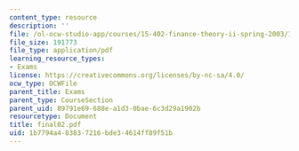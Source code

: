 ```yaml
---
content_type: resource
description: ''
file: /ol-ocw-studio-app/courses/15-402-finance-theory-ii-spring-2003/1b7794a483837216bde34614ff89f51b_final02.pdf
file_size: 191773
file_type: application/pdf
learning_resource_types:
- Exams
license: https://creativecommons.org/licenses/by-nc-sa/4.0/
ocw_type: OCWFile
parent_title: Exams
parent_type: CourseSection
parent_uid: 89791e69-688e-a1d3-0bae-6c3d29a1902b
resourcetype: Document
title: final02.pdf
uid: 1b7794a4-8383-7216-bde3-4614ff89f51b
---
```

